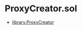 # ProxyCreator.sol

<!-- START_INDEX -->
- [library.ProxyCreator](./library.ProxyCreator.md)
<!-- END_INDEX -->
